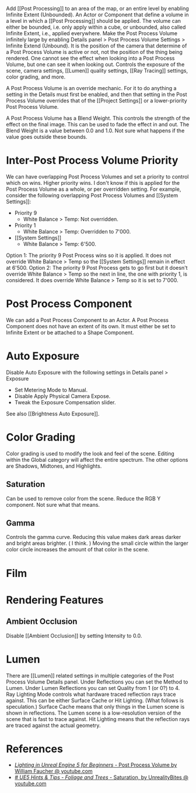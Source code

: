 Add [[Post Processing]] to an area of the map,
or an entire level by enabling Infinite Extent (Unbounded).
An Actor or Component that define a volume in a level in which a [[Post Processing]] should be applied.
The volume can either be bounded, i.e. only apply within a cube, or unbounded, also called Infinite Extent, i.e., applied everywhere.
Make the Post Process Volume infinitely large by enabling Details panel > Post Process Volume Settings > Infinite Extend (Unbound).
It is the position of the camera that determine of a Post Process Volume is active or not, not the position of the thing being rendered.
One cannot see the effect when looking into a Post Process Volume, but one can see it when looking out.
Controls the exposure of the scene, camera settings, [[Lumen]] quality settings, [[Ray Tracing]] settings, color grading, and more.

A Post Process Volume is an override mechanic.
For it to do anything a setting in the Details must first be enabled, and then that setting in the Post Process Volume overrides that of the [[Project Settings]] or a lower-priority Post Process Volume.

A Post Process Volume has a Blend Weight.
This controls the strength of the effect on the final image.
This can be used to fade the effect in and out.
The Blend Weight is a value between 0.0 and 1.0.
Not sure what happens if the value goes outside these bounds.

# Inter-Post Process Volume Priority

We can have overlapping Post Process Volumes and set a priority to control which on wins.
Higher priority wins.
I don't know if this is applied for the Post Process Volume as a whole,
or per overridden setting.
For example, consider the following overlapping Post Process Volumes and [[System Settings]]:
- Priority 9
	- White Balance > Temp: Not overridden.
- Priority 1
	- White Balance > Temp: Overridden to 7'000.
- [[System Settings]]
	- White Balance > Temp: 6'500.

Option 1: The priority 9 Post Process wins so it is applied. It does not override White Balance > Temp so the [[System Settings]] remain in effect at 6'500.
Option 2: The priority 9 Post Process gets to go first but it doesn't override White Balance > Temp so the next in line, the one with priority 1, is considered. It does override White Balance > Temp so it is set to 7'000.


# Post Process Component

We can add a Post Process Component to an Actor.
A Post Process Component does not have an extent of its own.
It must either be set to Infinite Extent or be attached to a Shape Component.

# Auto Exposure

Disable Auto Exposure with the following settings in Details panel > Exposure
- Set Metering Mode to Manual.
- Disable Apply Physical Camera Expose.
- Tweak the Exposure Compensation slider.

See also [[Brightness Auto Exposure]].


# Color Grading

Color grading is used to modify the look and feel of the scene.
Editing within the Global category will affect the entire spectrum.
The other options are Shadows, Midtones, and Highlights.

## Saturation

Can be used to remove color from the scene.
Reduce the RGB Y component.
Not sure what that means.

## Gamma

Controls the gamma curve.
Reducing this value makes dark areas darker and bright areas brighter.
(
I think.
)
Moving the small circle within the larger color circle increases the amount of that color in the scene.


# Film



# Rendering Features

## Ambient Occlusion

Disable [[Ambient Occlusion]] by setting Intensity to 0.0.


# Lumen

There are [[Lumen]] related settings in multiple categories of the Post Process Volume Details panel.
Under Reflections you can set the Method to Lumen.
Under Lumen Reflections you can set Quality from 1 (or 0?) to 4.
Ray Lighting Mode controls what hardware traced reflection rays trace against.
This can be either Surface Cache or Hit Lighting.
(What follows is speculation.)
Surface Cache means that only things in the Lumen scene is shown in reflections.
The Lumen scene is a low-resolution version of the scene that is fast to trace against.
Hit Lighting means that the reflection rays are traced against the actual geometry.

# References
- [_Lighting in Unreal Engine 5 for Beginners_ - Post Process Volume by William Faucher @ youtube.com](https://youtu.be/fSbBsXbjxPo?t=1785)
- [_# UE5 Hints & Tips - Foliage and Trees_ - Saturation, by UnrealityBites @ youtube.com](https://youtu.be/dxofebT02VI?t=1476)


